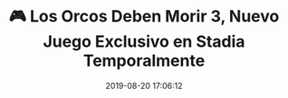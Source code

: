 ---
author_profile: false
title: "🎮 Los Orcos Deben Morir 3, Nuevo Juego Exclusivo en Stadia Temporalmente"
description: "🎮 Los Orcos Deben Morir 3, Nuevo Juego Exclusivo en Stadia Temporalmente"
excerpt: "🎮 Los Orcos Deben Morir 3, Nuevo Juego Exclusivo en Stadia Temporalmente"
header:
  video:
    id: TpaOvMK5KYU
    provider: youtube
comments: true
date: 2019-08-20 17:06:12
classes: wide
tags:
- Acción
- Aventura
- Trailer
categories:
- Vídeo Videojuegos
sidebar:
- title: "Videoteca"
  nav: vteca
---